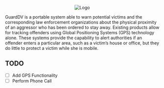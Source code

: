 <p align="center">
  <img src="https://github.com/egmoll7/GuardDV/blob/master/Images/GuardDV.png" alt="Logo"/>
</p>

GuardDV is a portable system able to warn potential victims and the corresponding law enforcement organizations about the physical proximity of an aggressor who has been ordered to stay away. Existing products allow for tracking offenders using Global Positioning Systems (GPS) technology alone. These systems provide the capability to alert authorities if an offender enters a particular area, such as a victim’s house or office, but they do little to protect a victim while she is mobile.

## TODO
 * [ ] Add GPS Functionality
 * [ ] Perform Phone Call
